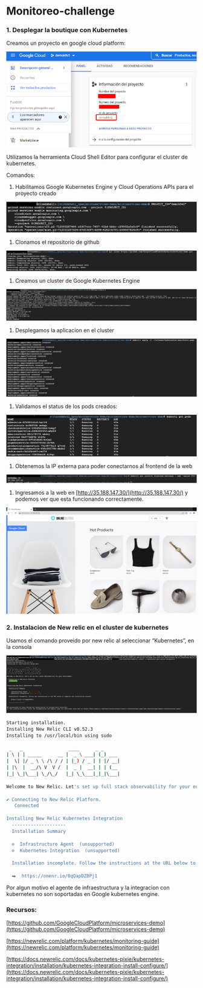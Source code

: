 # Monitoreo-challenge

### 1. Desplegar la boutique con Kubernetes

Creamos un proyecto en google cloud platform:

![Untitled](Monitoreo-challenge/Untitled.png)

Utilizamos la herramienta Cloud Shell Editor para configurar el cluster de kubernetes.

Comandos:

1. Habilitamos Google Kubernetes Engine y Cloud Operations APIs para el proyecto creado

![Untitled](Monitoreo-challenge/Untitled%201.png)

1. Clonamos el repositorio de github

![Untitled](Monitoreo-challenge/Untitled%202.png)

1. Creamos un cluster de Google Kubernetes Engine

![Untitled](Monitoreo-challenge/Untitled%203.png)

1. Desplegamos la aplicacion en el cluster

![Untitled](Monitoreo-challenge/Untitled%204.png)

1. Validamos el status de los pods creados:

![Untitled](Monitoreo-challenge/Untitled%205.png)

1. Obtenemos la IP externa para poder conectarnos al frontend de la web

![Untitled](Monitoreo-challenge/Untitled%206.png)

1. Ingresamos a la web en [http://35.188.147.30/](http://35.188.147.30/) y podemos ver que esta funcionando correctamente.

![Untitled](Monitoreo-challenge/Untitled%207.png)

### 2. Instalacion de New relic en el cluster de kubernetes

Usamos el comando proveido por new relic al seleccionar “Kubernetes”, en la consola

![Untitled](Monitoreo-challenge/Untitled%208.png)

```bash
Starting installation.
Installing New Relic CLI v0.52.3
Installing to /usr/local/bin using sudo

 _   _                 ____      _ _
| \ | | _____      __ |  _ \ ___| (_) ___
|  \| |/ _ \ \ /\ / / | |_) / _ | | |/ __|
| |\  |  __/\ V  V /  |  _ |  __| | | (__
|_| \_|\___| \_/\_/   |_| \_\___|_|_|\___|

Welcome to New Relic. Let's set up full stack observability for your environment.

✔ Connecting to New Relic Platform. 
   Connected 

Installing New Relic Kubernetes Integration
  --------------------
  Installation Summary

  ⊘  Infrastructure Agent  (unsupported)
  ⊘  Kubernetes Integration  (unsupported)

  Installation incomplete. Follow the instructions at the URL below to complete the installation process.

  ⮕  https://onenr.io/0qQapDZBPj1
```

Por algun motivo el agente de infraestructura y la integracion con kubernetes no son soportadas en Google kubernetes engine.

### Recursos:

[https://github.com/GoogleCloudPlatform/microservices-demo](https://github.com/GoogleCloudPlatform/microservices-demo)

[https://newrelic.com/platform/kubernetes/monitoring-guide](https://newrelic.com/platform/kubernetes/monitoring-guide)

[https://docs.newrelic.com/docs/kubernetes-pixie/kubernetes-integration/installation/kubernetes-integration-install-configure/](https://docs.newrelic.com/docs/kubernetes-pixie/kubernetes-integration/installation/kubernetes-integration-install-configure/)
